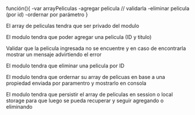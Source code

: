 

función(){
	-var arrayPeliculas
	-agregar pelicula // validarla
	-eliminar pelicula (por id)
	-ordernar por parámetro
}




El array de peliculas tendra que ser privado del modulo

El modulo tendra que poder agregar una pelicula (ID y titulo)

Validar que la pelicula ingresada no se encuentre y en caso de encontrarla mostrar un mensaje advirtiendo el error

El modulo tendra que eliminar una pelicula por ID

El modulo tendra que ordernar su array de pelicuas en base a una propiedad enviada por paramentro y mostrarlo en consola




El modulo tendra que persistir el array de peliculas en session o local storage para que luego se pueda recuperar y seguir agregando o eliminando
